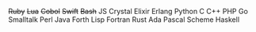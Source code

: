 ~~Ruby~~
~~Lua~~
~~Cobol~~
~~Swift~~
~~Bash~~
JS
Crystal
Elixir
Erlang
Python
C
C++
PHP
Go
Smalltalk
Perl
Java
Forth
Lisp
Fortran
Rust
Ada
Pascal
Scheme
Haskell
